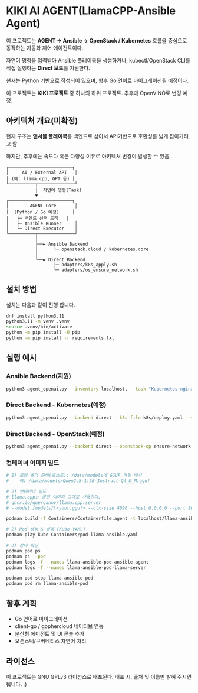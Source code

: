 # KIKI AI AGENT(LlamaCPP-Ansible Agent)

이 프로젝트는 **AGENT → Ansible → OpenStack / Kubernetes** 흐름을 중심으로 동작하는 자동화 제어 에이전트이다.

자연어 명령을 입력받아 Ansible 플레이북을 생성하거나, kubectl/OpenStack CLI를 직접 실행하는 **Direct 모드**를 지원한다.

현재는 Python 기반으로 작성되어 있으며, 향후 Go 언어로 마이그레이션될 예정이다.

이 프로젝트는 **KIKI 프로젝트** 중 하나의 하위 프로젝트. 추후에 OpenVINO로 변경 예정.

## 아키텍처 개요(미확정)

현재 구조는 **앤서블 플레이북**를 백엔드로 삼아서 API기반으로 호환성를 넓게 잡아가려고 함. 

하지만, 추후에는 속도다 혹은 다양성 이유로 아키텍처 변경이 발생할 수 있음.

```
┌────────────────────────┐
│     AI / External API   │
│ (예: llama.cpp, GPT 등) │
└──────────┬──────────────┘
           │  자연어 명령(Task)
           ▼
┌────────────────────────┐
│        AGENT Core       │
│  (Python / Go 예정)     │
│   ├─ 백엔드 선택 로직   │
│   ├─ Ansible Runner     │
│   └─ Direct Executor    │
└──────────┬──────────────┘
           │
           ├──► Ansible Backend  
           │      └─ openstack.cloud / kubernetes.core
           │
           └──► Direct Backend  
                  ├─ adapters/k8s_apply.sh  
                  └─ adapters/os_ensure_network.sh

```

## 설치 방법

설치는 다음과 같이 진행 합니다.

```bash
dnf install python3.11
python3.11 -m venv .venv
source .venv/bin/activate
python -m pip install -U pip
python -m pip install -r requirements.txt
```

## 실행 예시

### Ansible Backend(지원)

```bash
python3 agent_openai.py --inventory localhost, --task "Kubernetes nginx 배포" --verify
```

### Direct Backend - Kubernetes(예정)

```bash
python3 agent_openai.py --backend direct --k8s-file k8s/deploy.yaml --verify
```

### Direct Backend - OpenStack(예정)

```bash
python3 agent_openai.py --backend direct --openstack-op ensure-network --openstack-args name=net-infra cidr=192.168.10.0/24 --verify
```

### 컨테이너 이미지 빌드

```bash
# 1) 모델 폴더 준비(호스트): /data/models에 GGUF 파일 배치
#    예) /data/models/Qwen2.5-1.5B-Instruct-Q4_K_M.gguf

# 2) 컨테이너 빌드
# llama.cpp는 공인 이미지 그대로 사용한다.
# ghcr.io/ggerganov/llama.cpp:server
# --model /models/\<your.gguf> --ctx-size 4096 --host 0.0.0.0 --port 8000

podman build -f Containers/Containerfile.agent -t localhost/llama-ansible-agent:latest .

# 2) Pod 생성 & 실행 (Kube YAML)
podman play kube Containers/pod-llama-ansible.yaml

# 3) 상태 확인
podman pod ps
podman ps --pod
podman logs -f --names llama-ansible-pod-ansible-agent
podman logs -f --names llama-ansible-pod-llama-server

podman pod stop llama-ansible-pod
podman pod rm llama-ansible-pod
```

## 향후 계획

- Go 언어로 마이그레이션
- client-go / gophercloud 네이티브 연동
- 분산형 에이전트 및 UI 콘솔 추가
- 오픈스택/쿠버네티스 자연어 처리

## 라이선스

이 프로젝트는 GNU GPLv3 라이선스로 배포된다. 배포 시, 출처 및 이름만 밝혀 주시면 됩니다. :) 
